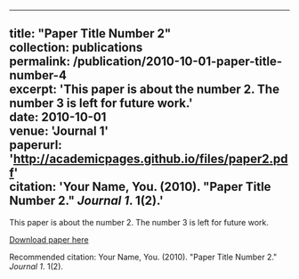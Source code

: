 
---
title: "Paper Title Number 2"     
collection: publications    
permalink: /publication/2010-10-01-paper-title-number-4     
excerpt: 'This paper is about the number 2. The number 3 is left for future work.'   
date: 2010-10-01   
venue: 'Journal 1'   
paperurl: 'http://academicpages.github.io/files/paper2.pdf'   
citation: 'Your Name, You. (2010). &quot;Paper Title Number 2.&quot; <i>Journal 1</i>. 1(2).'   
---
This paper is about the number 2. The number 3 is left for future work.   

[Download paper here](http://academicpages.github.io/files/paper2.pdf)

Recommended citation: Your Name, You. (2010). "Paper Title Number 2." <i>Journal 1</i>. 1(2).
